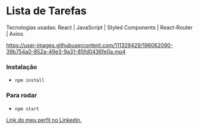 # Lista de Tarefas

Tecnologias usadas: React | JavaScript | Styled Components | React-Router | Axios.

https://user-images.githubusercontent.com/111329429/196062090-39b754a0-852a-49e3-9a31-85fd0436fe0a.mp4

### Instalação
- `npm install`

### Para rodar 
- `npm start`

[Link do meu perfil no Linkedin.](https://www.linkedin.com/in/felipe-moises-4a1b58248/) 
